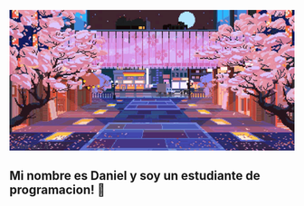 ![](https://github.com/DanielH7-ctrl/DanielH7-ctrl/blob/main/waneella-pixel-art.gif)

## Mi nombre es Daniel y soy un estudiante de programacion! :space_invader:


<!--
**DanielH7-ctrl/DanielH7-ctrl** is a ✨ _special_ ✨ repository because its `README.md` (this file) appears on your GitHub profile.

Here are some ideas to get you started:

- 🔭 I’m currently working on ...
- 🌱 I’m currently learning ...
- 👯 I’m looking to collaborate on ...
- 🤔 I’m looking for help with ...
- 💬 Ask me about ...
- 📫 How to reach me: ...
- 😄 Pronouns: ...
- ⚡ Fun fact: ...
-->
